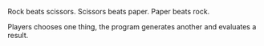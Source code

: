 Rock beats scissors.
Scissors beats paper.
Paper beats rock.

Players chooses one thing, the program generates another and evaluates a result.
